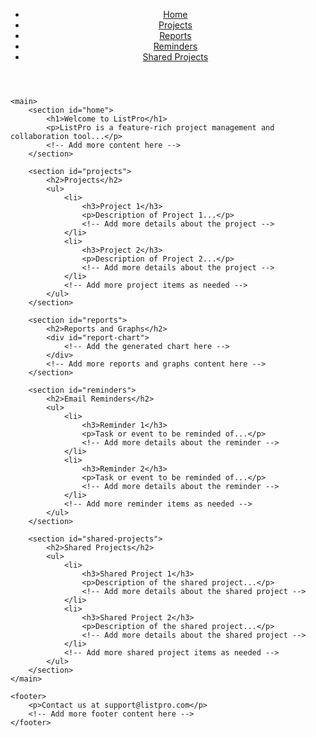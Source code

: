 <!DOCTYPE html>
<html lang="en">
<head>
    <meta charset="UTF-8">
    <meta name="viewport" content="width=device-width, initial-scale=1.0">
    <title>ListPro - Project Management and Collaboration Tool</title>
</head>
<body>
    <header>
        <nav>
            <ul>
                <li><a href="#home">Home</a></li>
                <li><a href="#projects">Projects</a></li>
                <li><a href="#reports">Reports</a></li>
                <li><a href="#reminders">Reminders</a></li>
                <li><a href="#shared-projects">Shared Projects</a></li>
            </ul>
        </nav>
    </header>
    
    <main>
        <section id="home">
            <h1>Welcome to ListPro</h1>
            <p>ListPro is a feature-rich project management and collaboration tool...</p>
            <!-- Add more content here -->
        </section>

        <section id="projects">
            <h2>Projects</h2>
            <ul>
                <li>
                    <h3>Project 1</h3>
                    <p>Description of Project 1...</p>
                    <!-- Add more details about the project -->
                </li>
                <li>
                    <h3>Project 2</h3>
                    <p>Description of Project 2...</p>
                    <!-- Add more details about the project -->
                </li>
                <!-- Add more project items as needed -->
            </ul>
        </section>

        <section id="reports">
            <h2>Reports and Graphs</h2>
            <div id="report-chart">
                <!-- Add the generated chart here -->
            </div>
            <!-- Add more reports and graphs content here -->
        </section>

        <section id="reminders">
            <h2>Email Reminders</h2>
            <ul>
                <li>
                    <h3>Reminder 1</h3>
                    <p>Task or event to be reminded of...</p>
                    <!-- Add more details about the reminder -->
                </li>
                <li>
                    <h3>Reminder 2</h3>
                    <p>Task or event to be reminded of...</p>
                    <!-- Add more details about the reminder -->
                </li>
                <!-- Add more reminder items as needed -->
            </ul>
        </section>

        <section id="shared-projects">
            <h2>Shared Projects</h2>
            <ul>
                <li>
                    <h3>Shared Project 1</h3>
                    <p>Description of the shared project...</p>
                    <!-- Add more details about the shared project -->
                </li>
                <li>
                    <h3>Shared Project 2</h3>
                    <p>Description of the shared project...</p>
                    <!-- Add more details about the shared project -->
                </li>
                <!-- Add more shared project items as needed -->
            </ul>
        </section>
    </main>

    <footer>
        <p>Contact us at support@listpro.com</p>
        <!-- Add more footer content here -->
    </footer>
</body>
</html>
